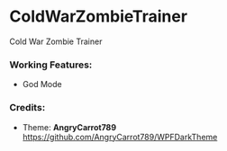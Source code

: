 # ColdWarZombieTrainer
Cold War Zombie Trainer

### Working Features:
* God Mode

### Credits:
* Theme: **AngryCarrot789** https://github.com/AngryCarrot789/WPFDarkTheme
